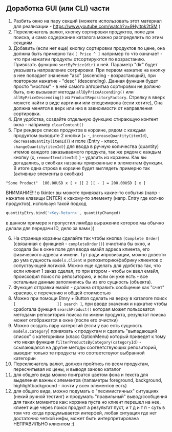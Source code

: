 ## Доработка GUI (или CLI) части

1. Разбить окно на пару секций (можете использовать этот материал для реализации - https://www.youtube.com/watch?v=9Hyltpk2tSM )
2. Переключатель валют, кнопку сортировки продуктов, поле для поиска, и само содержание каталога можно распределить по этим секциям
3. Добавить (если нет еще) кнопку сортировки продуктов по цене, она должна быть примерно так ```[ Price ^ ]``` например то что означает - что при нажатии продукты отсортируются по возрастанию. Привязать функцию ```sortByPrice(dir)``` к ней. Параметр "dir" будет указывать направление сотрировки. При первом нажатие на кнопку в нее попадает значение "asc" (ascending - возрастающий), при повторном нажатие - "desc" (descending). Данная функция будет просто "мостом" - в ней самого алгоритма сортировки не должно быть, оно вызывает методы ```allByPriceAscending()``` или ```allByPriceDescending()``` из ```ProductRepositoryFactory```. Стрелку в вверх можете найти в виде картинки или спецсимвола (если хотите), Она должна менятся в верх или низ в зависимости от направления сортировки.
4. Для удобства, создайте отдельную функцию стирающую контент окна - например ```clearContent()```
5. При рендере списка продуктов в корзине, рядом с каждым продуктом выводите 2 кнопки (+ -, ```increaseQuantity(itemId)```, ```decreaseQuantity(itemId)```) и поле (Entry - класс, ```changeQuantity(itemId)```) для ввода в ручную количества (quantity) итемов каждого заказываемого продукта, так же рядом с каждым кнопку (x, ```removeItem(itemId)``` )  - удалить из корзины. Как вы догадались, в скобках названы привязанные к элементам функции. В итоге одна строка в корзине будет выглядеть примерно так (активные элементы в скобках)
  ```
  "Some Product"  100.00USD x [ + ][ 2 ][ - ] = 200.00USD [ x ]
  ```
  ВНИМАНИЕ!!! в tkinter вы можете привязать какие-то события (напр - нажатие клавищи ENTER) к какому-то элементу (напр. Entry где кол-во продуктов), используя такой подход
  ```py
  quantityEtry.bind('<Key-Return>', quantityChanged)
  ```
  в данном примере я пропустил лямбда выражение которое мы обычно делали для передачи ID, дело за вами ))
  
6. На странице корзины сделайте так чтобы кнопка ```[Complete Order]``` (связанная с функцией - ```completeOrder()```) очистила бы окно, и создала бы в окне поле для ввода емайл адреса клиента, его физического адреса и имени. Тут ради ипровизации, можно довести до ума сущность ```models.Client``` и репозиторию/фабрику клиентов с сопуствующей логикой. Можно еще сделать для удобства так, что если клиент 1 заказ сделал, то при втором - чтобы он ввел емайл, происходил поиск по репозиторию, и если он уже есть - все остальные данные заполнились бы из его сущность (объекта). 
7. Функция отправки емайл - должна отправить сообщение как "счет" красиво, с перечению и общей стоимостью
8. Можно при помощи Etnry + Button сделать на верху в каталоге поиск ```[                  ][ search ]```, при вводе значения и нажатие чтобы сработала функция ```searchProduct()``` которая может пользоватся методами репозитория поиска по имени продукта, результат поиска может отображатся в окне (после его очистки) 
9. Можно создать пару катерогий (если у вас есть сущность ```models.Category```) привязать к продуктам и сделать "выпадающий список" с категориями (класс OptionMenu) который приведет к тому что некая функция ```filterProductsByCategory(categoryId)``` - ссылающаяся на другие методы соответствующих репозиторий, выведит только те продукты что соответствуют выбранной категории 
10. Переключатель валют, должен пройтись по всем продуктам, пересчитывая их цены, и выводя заново каталог
11. для общего вида можно поигратся цветом фона и текста для выделения важных элементов (папаметры foreground, background, highlightbackground - почти у всех элементов есть) 
12. для общего вида, можно подумать о "песимистичных" ситуациях (некий ручной тестинг) и продумать "правильный" вывод/сообщения для таких моментов как: корзина пуста но клиент перешел на нее, клиент ище через поиск продукт а результат пуст, и т д и т п - суть в том что когда продумывается интерфей, любая ситуация где нет достаточно четкой инфы, может быть интерпретирована НЕПРАВИЛЬНО клиентом ;)
